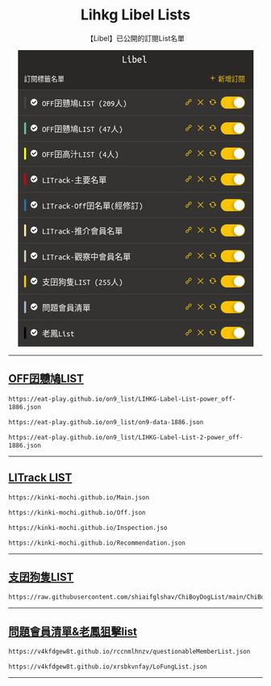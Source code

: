 <p>
  <h1 align="center">Lihkg Libel Lists</h1>
  <p align="center">【Libel】已公開的訂閱List名單</p>
  <p align="center">
     <img src="./Img/P_List.png" alt="Lists" />
  </p> 
</p>

***

## [OFF囝戇鳩LIST](https://bit.ly/lihkg_on9_list)

```
https://eat-play.github.io/on9_list/LIHKG-Label-List-power_off-1886.json
```
```
https://eat-play.github.io/on9_list/on9-data-1886.json
```
```
https://eat-play.github.io/on9_list/LIHKG-Label-List-2-power_off-1886.json
```

***

## [LITrack LIST](https://tiny.cc/LITrack_GS)

```
https://kinki-mochi.github.io/Main.json
```
```
https://kinki-mochi.github.io/Off.json
```
```
https://kinki-mochi.github.io/Inspection.jso
```
```
https://kinki-mochi.github.io/Recommendation.json
```

***

## [支囝狗隻LIST](https://lih.kg/ioxQqS)

```
https://raw.githubusercontent.com/shiaifglshav/ChiBoyDogList/main/ChiBoyDogList.json
```

***

## [問題會員清單&老鳳狙擊list](https://lihkg.com/thread/2841778/page/21?post=520)

```
https://v4kfdgew8t.github.io/rccnmlhnzv/questionableMemberList.json
```
```
https://v4kfdgew8t.github.io/xrsbkvnfay/LoFungList.json
```

***



